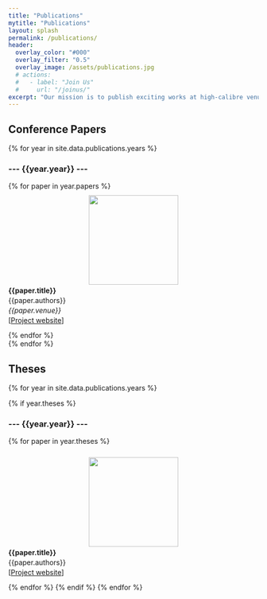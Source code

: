 ```yaml
---
title: "Publications"
mytitle: "Publications"
layout: splash
permalink: /publications/
header:
  overlay_color: "#000"
  overlay_filter: "0.5"
  overlay_image: /assets/publications.jpg
  # actions:
  #   - label: "Join Us"
  #     url: "/joinus/"
excerpt: "Our mission is to publish exciting works at high-calibre venues for generative and embodied AI."
---
```


## Conference Papers

<style>
div.paper {
  display: flex;
  flex-wrap: wrap;
  align-items: left;
  justify-content: center;
  padding: 10px 0;
}

img.paper-thumbnail {
  width: 180px;
  height: 180px;
  object-fit: cover;
}

div {
  /* border: 1px solid black; */
}

div.paper-desc {
  width: 1030px;
  margin-left: auto;
  /* margin-right: 15px; */
  /* justify-content: right; */
}

p.paper {
  /* text-align: center; */
  margin: 3px 0;
}


</style>

{% for year in site.data.publications.years %}

### --- {{year.year}} ---

<div class="papers">
{% for paper in year.papers %}
  <div class="paper">
    <div class="paper-thumbnail">
      <a href="{{paper.website}}"><img src="{{paper.thumbnail}}" class="paper-thumbnail" /></a>  </div>
    <div class="paper-desc">
      <p class="paper"><b>{{paper.title}}</b></p>
      <p class="paper">{{paper.authors}}</p>
      <p class="paper"><i>{{paper.venue}}</i></p>
      <p class="paper">[<a href="{{paper.website}}">Project website</a>]</p>
    </div>
  </div>
{% endfor %}
</div>
{% endfor %}

## Theses

{% for year in site.data.publications.years %}

{% if year.theses %}

### --- {{year.year}} ---

<div class="papers">

{% for paper in year.theses %}

  <div class="paper">
    <div class="paper-thumbnail">
      <a href="{{paper.website}}"><img src="{{paper.thumbnail}}" class="paper-thumbnail" /></a>
    </div>
    <div class="paper-desc">
      <p class="paper"><b>{{paper.title}}</b></p>
      <p class="paper">{{paper.authors}}</p>
      <p class="paper">[<a href="{{paper.website}}">Project website</a>]</p>
    </div>
  </div>
{% endfor %}
{% endif %}
{% endfor %}

</div>
